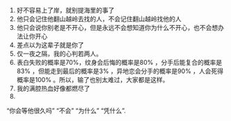 
1. 好不容易上了岸，就别提海里的事了
2. 他只会记住他翻山越岭去找的人，不会记住翻山越岭找他的人
3. 他只会说你别老是不开心，但是永远不会想知道你为什么不开心，也不会想办法让你开心
4. 差点以为这辈子就是你了
5. 仅一夜之隔，我的心判若两人。
6. 表白失败的概率是70%，纹身会后悔的概率是80% ，分手后能复合的概率是83% ，但能走到最后的概率是3% ，异地恋会分手的概率是90% ，人会死得概率是100% 。所以，输了也别太难过，大家都是这样。
7. 我的满腔热血好像都燃尽了
8. 
“你会等他很久吗”
“不会”
“为什么”
“凭什么”.